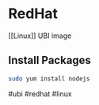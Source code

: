 # RedHat
[[Linux]] UBI image 

## Install Packages
```bash
sudo yum install nodejs
```






#ubi #redhat #linux 